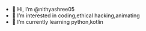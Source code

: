 - 👋 Hi, I’m @nithyashree05
- 👀 I’m interested in coding,ethical hacking,animating
- 🌱 I’m currently learning python,kotlin

<!---
nithyashree05/nithyashree05 is a ✨ special ✨ repository because its `README.md` (this file) appears on your GitHub profile.
You can click the Preview link to take a look at your changes.
--->
